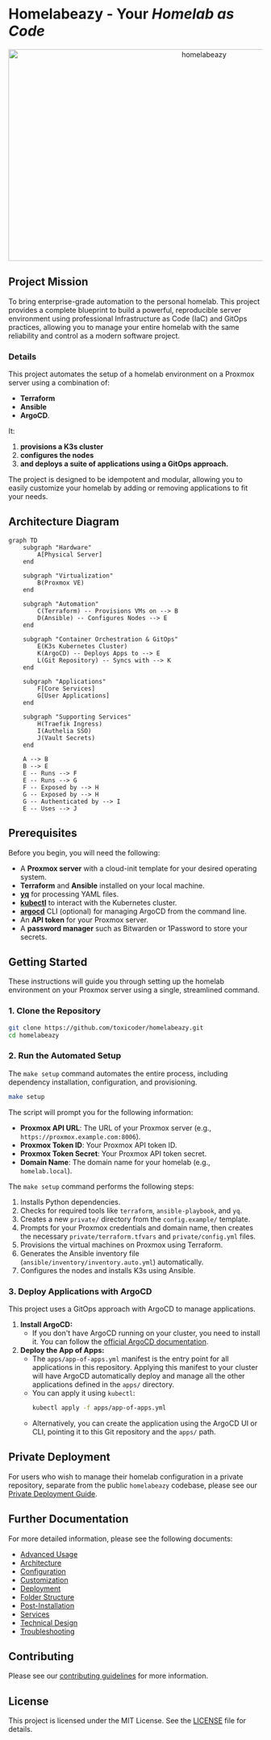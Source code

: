 # Homelabeazy - Your _Homelab as Code_

<div align="center">
    <img width="760" height="420" alt="homelabeazy" src="https://github.com/user-attachments/assets/36680064-3e62-4a1b-b558-989c29bb0e9c" />
</div>

## Project Mission

To bring enterprise-grade automation to the personal homelab. This project provides a complete blueprint to build a powerful, reproducible server environment using professional Infrastructure as Code (IaC) and GitOps practices, allowing you to manage your entire homelab with the same reliability and control as a modern software project.

### Details

This project automates the setup of a homelab environment on a Proxmox server using a combination of:

* **Terraform**
* **Ansible**
* **ArgoCD**.

It:

1. **provisions a K3s cluster**
1. **configures the nodes**
1. **and deploys a suite of applications using a GitOps approach.**

The project is designed to be idempotent and modular, allowing you to easily customize your homelab by adding or removing applications to fit your needs.

## Architecture Diagram

```mermaid
graph TD
    subgraph "Hardware"
        A[Physical Server]
    end

    subgraph "Virtualization"
        B(Proxmox VE)
    end

    subgraph "Automation"
        C(Terraform) -- Provisions VMs on --> B
        D(Ansible) -- Configures Nodes --> E
    end

    subgraph "Container Orchestration & GitOps"
        E(K3s Kubernetes Cluster)
        K(ArgoCD) -- Deploys Apps to --> E
        L(Git Repository) -- Syncs with --> K
    end

    subgraph "Applications"
        F[Core Services]
        G[User Applications]
    end

    subgraph "Supporting Services"
        H(Traefik Ingress)
        I(Authelia SSO)
        J(Vault Secrets)
    end

    A --> B
    B --> E
    E -- Runs --> F
    E -- Runs --> G
    F -- Exposed by --> H
    G -- Exposed by --> H
    G -- Authenticated by --> I
    E -- Uses --> J
```

## Prerequisites

Before you begin, you will need the following:

-   A **Proxmox server** with a cloud-init template for your desired operating system.
-   **Terraform** and **Ansible** installed on your local machine.
-   **[yq](https://github.com/mikefarah/yq#install)** for processing YAML files.
-   **[kubectl](https://kubernetes.io/docs/tasks/tools/install-kubectl/)** to interact with the Kubernetes cluster.
-   **[argocd](https://argo-cd.readthedocs.io/en/stable/cli_installation/)** CLI (optional) for managing ArgoCD from the command line.
-   An **API token** for your Proxmox server.
-   A **password manager** such as Bitwarden or 1Password to store your secrets.

## Getting Started

These instructions will guide you through setting up the homelab environment on your Proxmox server using a single, streamlined command.

### 1. Clone the Repository

```bash
git clone https://github.com/toxicoder/homelabeazy.git
cd homelabeazy
```

### 2. Run the Automated Setup

The `make setup` command automates the entire process, including dependency installation, configuration, and provisioning.

```bash
make setup
```

The script will prompt you for the following information:

-   **Proxmox API URL**: The URL of your Proxmox server (e.g., `https://proxmox.example.com:8006`).
-   **Proxmox Token ID**: Your Proxmox API token ID.
-   **Proxmox Token Secret**: Your Proxmox API token secret.
-   **Domain Name**: The domain name for your homelab (e.g., `homelab.local`).

The `make setup` command performs the following steps:
1.  Installs Python dependencies.
2.  Checks for required tools like `terraform`, `ansible-playbook`, and `yq`.
3.  Creates a new `private/` directory from the `config.example/` template.
4.  Prompts for your Proxmox credentials and domain name, then creates the necessary `private/terraform.tfvars` and `private/config.yml` files.
5.  Provisions the virtual machines on Proxmox using Terraform.
6.  Generates the Ansible inventory file (`ansible/inventory/inventory.auto.yml`) automatically.
7.  Configures the nodes and installs K3s using Ansible.

### 3. Deploy Applications with ArgoCD

This project uses a GitOps approach with ArgoCD to manage applications.

1.  **Install ArgoCD:**
    - If you don't have ArgoCD running on your cluster, you need to install it. You can follow the [official ArgoCD documentation](https://argo-cd.readthedocs.io/en/stable/getting_started/).
2.  **Deploy the App of Apps:**
    - The `apps/app-of-apps.yml` manifest is the entry point for all applications in this repository. Applying this manifest to your cluster will have ArgoCD automatically deploy and manage all the other applications defined in the `apps/` directory.
    - You can apply it using `kubectl`:
      ```bash
      kubectl apply -f apps/app-of-apps.yml
      ```
    - Alternatively, you can create the application using the ArgoCD UI or CLI, pointing it to this Git repository and the `apps/` path.

## Private Deployment

For users who wish to manage their homelab configuration in a private repository, separate from the public `homelabeazy` codebase, please see our [Private Deployment Guide](PRIVATE_DEPLOYMENT.md).

## Further Documentation

For more detailed information, please see the following documents:

- [Advanced Usage](docs/advanced-usage.md)
- [Architecture](docs/architecture.md)
- [Configuration](docs/configuration.md)
- [Customization](docs/customization.md)
- [Deployment](docs/deployment.md)
- [Folder Structure](docs/folder-structure.md)
- [Post-Installation](docs/post-installation.md)
- [Services](docs/services.md)
- [Technical Design](docs/technical-design.md)
- [Troubleshooting](docs/troubleshooting.md)

## Contributing

Please see our [contributing guidelines](CONTRIBUTING.md) for more information.

## License

This project is licensed under the MIT License. See the [LICENSE](LICENSE) file for details.
